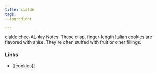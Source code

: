 ```yaml
---
title: cialde
tags:
- ingredient

---
```

cialde chee-AL-day Notes: These crisp, finger-length Italian cookies are flavored with anise. They're often stuffed with fruit or other fillings.

### Links

* [[cookies]]

